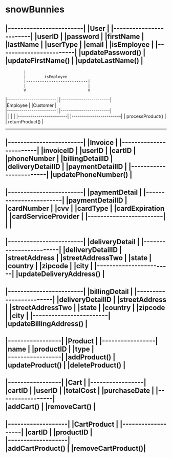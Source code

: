 # snowBunnies 
|------------------------|
|User                    |
|------------------------|
|userID                  |
|password                |
|firstName               |
|lastName                |
|userType                |
|email                   |
|isEmployee              |
|------------------------|
|updatePassword()        |
|updateFirstName()       | 
|updateLastName()        |
-------------------------
            |
            |        isEmployee
            |---------------------------|
            |                           |
            V                           V
|------------------------|          |------------------------|    
|Employee                |          |Customer                |  
|------------------------|          |------------------------|  
|                        |          |                        |
|------------------------|          |------------------------|
| processProduct()       |          | returnProduct()        |
--------------------------          --------------------------     

|------------------------|
|Invoice                 |
|------------------------|
|invoiceID               |
|userID                  |
|cartID                  |
|phoneNumber             |
|billingDetailID         |
|deliveryDetailID        | 
|paymentDetailID         |
|------------------------|
|updatePhoneNumber()     |
-------------------------

|------------------------|
|paymentDetail           |
|------------------------|
|paymentDetailID         |
|cardNumber              |
|cvv                     |
|cardType                |
|cardExpiration          |
|cardServiceProvider     |
|------------------------|
|                        |
-------------------------

|------------------------|
|deliveryDetail          |
|------------------------|
|deliveryDetailID        |
|streetAddress           |
|streetAddressTwo        |
|state                   |
|country                 |
|zipcode                 |
|city                    |
|------------------------|
|updateDeliveryAddress() |
-------------------------

|------------------------|
|billingDetail           |
|------------------------|
|deliveryDetailID        |
|streetAddress           |
|streetAddressTwo        |
|state                   |
|country                 |
|zipcode                 |
|city                    |
|------------------------|
|updateBillingAddress()  |
-------------------------

|-----------------|
|Product          |
|-----------------|
|name             |
|productID        |
|type             |  
|-----------------|
|addProduct()     |
|updateProduct()  |
|deleteProduct()  |
------------------

|-----------------|
|Cart             |
|-----------------|
|cartID           |
|userID           |
|totalCost        |
|purchaseDate     |
|-----------------|       
|addCart()        |
|removeCart()     |
------------------

|-------------------|
|CartProduct        |
|-------------------|
|cartID             |
|productID          |    
|-------------------|       
|addCartProduct()   |
|removeCartProduct()|
--------------------
